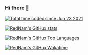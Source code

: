 ### Hi there 👋

<a href="https://wakatime.com/@ccd2e878-5697-4d34-8d6e-01a95c39aacf"><img src="https://wakatime.com/badge/user/ccd2e878-5697-4d34-8d6e-01a95c39aacf.svg" alt="Total time coded since Jun 23 2021" /></a>

[![RedNam's GitHub stats](https://github-readme-stats-nxis0fxo0-rednam-ntn.vercel.app/api?username=rednam-ntn&count_private=true&show_icons=true&theme=ayu-mirage&hide_border=true&border_radius=10&include_all_commits=true&cache_seconds=1800)](https://github.com/rednam-ntn/github-readme-stats)


[![RedNam's GitHub Top Languages](https://github-readme-stats-nxis0fxo0-rednam-ntn.vercel.app/api/top-langs?username=rednam-ntn&show_icons=true&theme=ayu-mirage&hide_border=true&border_radius=10&layout=compact&cache_seconds=1800)](https://github.com/rednam-ntn/github-readme-stats)

[![RedNam's GitHub Wakatime](https://github-readme-stats-nxis0fxo0-rednam-ntn.vercel.app/api/wakatime?username=RedNam&show_icons=true&theme=ayu-mirage&hide_border=true&border_radius=10&layout=compact&cache_seconds=1800)](https://github.com/rednam-ntn/github-readme-stats)

<!--
<a href="#">
  <img align="center" src="https://github-readme-stats-nxis0fxo0-rednam-ntn.vercel.app/api/top-langs?username=rednam-ntn&show_icons=true&theme=ayu-mirage&hide_border=true&border_radius=10&layout=compact" />
</a>
<a href="#">
  <img align="center" src="https://github-readme-stats-nxis0fxo0-rednam-ntn.vercel.app/api/wakatime?username=RedNam&show_icons=true&theme=ayu-mirage&hide_border=true&border_radius=10&layout=compact" />
</a>
-->

<!--
**rednam-ntn/rednam-ntn** is a ✨ _special_ ✨ repository because its `README.md` (this file) appears on your GitHub profile.

Here are some ideas to get you started:

- 🔭 I’m currently working on ...
- 🌱 I’m currently learning ...
- 👯 I’m looking to collaborate on ...
- 🤔 I’m looking for help with ...
- 💬 Ask me about ...
- 📫 How to reach me: ...
- 😄 Pronouns: ...
- ⚡ Fun fact: ...
-->
